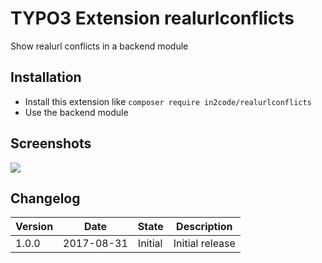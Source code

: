 # TYPO3 Extension realurlconflicts
Show realurl conflicts in a backend module

## Installation

* Install this extension like `composer require in2code/realurlconflicts`
* Use the backend module

## Screenshots

<img src="https://s.nimbus.everhelper.me/attachment/1092708/eqyez9ps0lkavbmwgfhq/262407-H63IiNYwUikHpBbU/screen.png" />

## Changelog

| Version    | Date       | State      | Description                                                                  |
| ---------- | ---------- | ---------- | ---------------------------------------------------------------------------- |
| 1.0.0      | 2017-08-31 | Initial    | Initial release                                                              |
